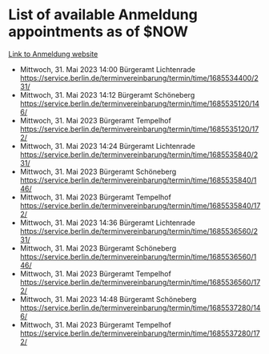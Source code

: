 # List of available Anmeldung appointments as of $NOW
[Link to Anmeldung website](https://service.berlin.de/terminvereinbarung/termin/tag.php?termin=1&anliegen[]=120686&dienstleisterlist=122210,122217,327316,122219,327312,122227,327314,122231,327346,122243,327348,122254,122252,329742,122260,329745,122262,329748,122271,327278,122273,327274,122277,327276,330436,122280,327294,122282,327290,122284,327292,122291,327270,122285,327266,122286,327264,122296,327268,150230,329760,122297,327286,122294,327284,122312,329763,122314,329775,122304,327330,122311,327334,122309,327332,317869,122281,327352,122279,329772,122283,122276,327324,122274,327326,122267,329766,122246,327318,122251,327320,122257,327322,122208,327298,122226,327300&herkunft=http%3A%2F%2Fservice.berlin.de%2Fdienstleistung%2F120686%2F)
- Mittwoch, 31. Mai 2023 14:00 Bürgeramt Lichtenrade https://service.berlin.de/terminvereinbarung/termin/time/1685534400/231/
- Mittwoch, 31. Mai 2023 14:12 Bürgeramt Schöneberg https://service.berlin.de/terminvereinbarung/termin/time/1685535120/146/
- Mittwoch, 31. Mai 2023  Bürgeramt Tempelhof https://service.berlin.de/terminvereinbarung/termin/time/1685535120/172/
- Mittwoch, 31. Mai 2023 14:24 Bürgeramt Lichtenrade https://service.berlin.de/terminvereinbarung/termin/time/1685535840/231/
- Mittwoch, 31. Mai 2023  Bürgeramt Schöneberg https://service.berlin.de/terminvereinbarung/termin/time/1685535840/146/
- Mittwoch, 31. Mai 2023  Bürgeramt Tempelhof https://service.berlin.de/terminvereinbarung/termin/time/1685535840/172/
- Mittwoch, 31. Mai 2023 14:36 Bürgeramt Lichtenrade https://service.berlin.de/terminvereinbarung/termin/time/1685536560/231/
- Mittwoch, 31. Mai 2023  Bürgeramt Schöneberg https://service.berlin.de/terminvereinbarung/termin/time/1685536560/146/
- Mittwoch, 31. Mai 2023  Bürgeramt Tempelhof https://service.berlin.de/terminvereinbarung/termin/time/1685536560/172/
- Mittwoch, 31. Mai 2023 14:48 Bürgeramt Schöneberg https://service.berlin.de/terminvereinbarung/termin/time/1685537280/146/
- Mittwoch, 31. Mai 2023  Bürgeramt Tempelhof https://service.berlin.de/terminvereinbarung/termin/time/1685537280/172/
